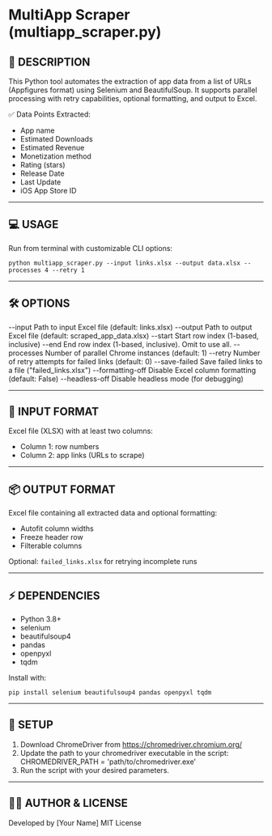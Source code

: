 
MultiApp Scraper (multiapp_scraper.py)
===========================================

📌 DESCRIPTION
--------------------------------------------------
This Python tool automates the extraction of app data from a list of URLs 
(Appfigures format) using Selenium and BeautifulSoup. It supports parallel 
processing with retry capabilities, optional formatting, and output to Excel.

✅ Data Points Extracted:
- App name
- Estimated Downloads
- Estimated Revenue
- Monetization method
- Rating (stars)
- Release Date
- Last Update
- iOS App Store ID

--------------------------------------------------
💻 USAGE
--------------------------------------------------
Run from terminal with customizable CLI options:

    python multiapp_scraper.py --input links.xlsx --output data.xlsx --processes 4 --retry 1

--------------------------------------------------
🛠️ OPTIONS
--------------------------------------------------
--input               Path to input Excel file (default: links.xlsx)
--output              Path to output Excel file (default: scraped_app_data.xlsx)
--start               Start row index (1-based, inclusive)
--end                 End row index (1-based, inclusive). Omit to use all.
--processes           Number of parallel Chrome instances (default: 1)
--retry               Number of retry attempts for failed links (default: 0)
--save-failed         Save failed links to a file ("failed_links.xlsx")
--formatting-off      Disable Excel column formatting (default: False)
--headless-off        Disable headless mode (for debugging)

--------------------------------------------------
📂 INPUT FORMAT
--------------------------------------------------
Excel file (XLSX) with at least two columns:
- Column 1: row numbers
- Column 2: app links (URLs to scrape)

--------------------------------------------------
📦 OUTPUT FORMAT
--------------------------------------------------
Excel file containing all extracted data and optional formatting:
- Autofit column widths
- Freeze header row
- Filterable columns

Optional: `failed_links.xlsx` for retrying incomplete runs

--------------------------------------------------
⚡ DEPENDENCIES
--------------------------------------------------
- Python 3.8+
- selenium
- beautifulsoup4
- pandas
- openpyxl
- tqdm

Install with:

    pip install selenium beautifulsoup4 pandas openpyxl tqdm

--------------------------------------------------
🔧 SETUP
--------------------------------------------------
1. Download ChromeDriver from https://chromedriver.chromium.org/
2. Update the path to your chromedriver executable in the script:
       CHROMEDRIVER_PATH = 'path/to/chromedriver.exe'
3. Run the script with your desired parameters.

--------------------------------------------------
👨‍💻 AUTHOR & LICENSE
--------------------------------------------------
Developed by [Your Name]
MIT License
